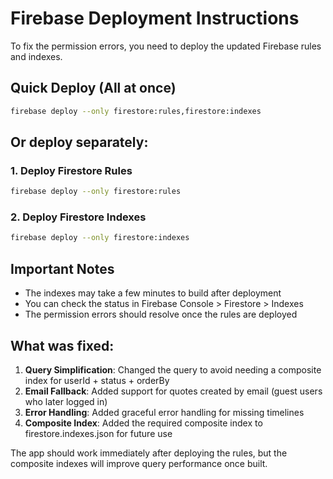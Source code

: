 # Firebase Deployment Instructions

To fix the permission errors, you need to deploy the updated Firebase rules and indexes.

## Quick Deploy (All at once)

```bash
firebase deploy --only firestore:rules,firestore:indexes
```

## Or deploy separately:

### 1. Deploy Firestore Rules
```bash
firebase deploy --only firestore:rules
```

### 2. Deploy Firestore Indexes
```bash
firebase deploy --only firestore:indexes
```

## Important Notes

- The indexes may take a few minutes to build after deployment
- You can check the status in Firebase Console > Firestore > Indexes
- The permission errors should resolve once the rules are deployed

## What was fixed:

1. **Query Simplification**: Changed the query to avoid needing a composite index for userId + status + orderBy
2. **Email Fallback**: Added support for quotes created by email (guest users who later logged in)
3. **Error Handling**: Added graceful error handling for missing timelines
4. **Composite Index**: Added the required composite index to firestore.indexes.json for future use

The app should work immediately after deploying the rules, but the composite indexes will improve query performance once built.